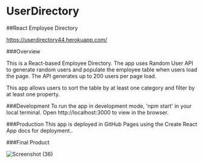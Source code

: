 # UserDirectory

##React Employee Directory

https://userdirectory44.herokuapp.com/

###Overview

This is a React-based Employee Directory. The app uses Random User API to generate random users and populate the employee table when users load the page. The API generates up to 200 users per page load.

This app allows users to sort the table by at least one category and filter by at least one property.

###Development
To run the app in development mode, 'npm start' in your local terminal. Open http://localhost:3000 to view in the browser.

###Production
This app is deployed in GitHub Pages using the Create React App docs for deployment..



###Final Product

![Screenshot (36)](https://user-images.githubusercontent.com/60905286/102701963-c8763780-4211-11eb-810e-254cbccbc7eb.png)
